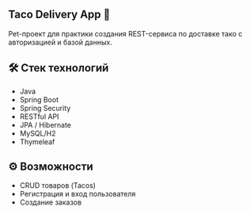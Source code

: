 ## Taco Delivery App 🌮

Pet-проект для практики создания REST-сервиса по доставке тако с авторизацией и базой данных.

## 🛠 Стек технологий

- Java
- Spring Boot
- Spring Security
- RESTful API
- JPA / Hibernate
- MySQL/H2
- Thymeleaf


## ⚙️ Возможности

- CRUD товаров (Tacos)
- Регистрация и вход пользователя
- Создание заказов

